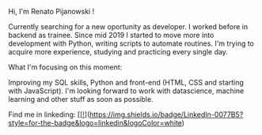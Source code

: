 Hi, I'm Renato Pijanowski !

Currently searching for a new oportunity as developer. I worked before in backend as trainee.
Since mid 2019 I started to move more into development with Python, writing scripts to automate routines. I'm trying to acquire more experience, studying and
practicing every single day.

What I'm focusing on this moment:

Improving my SQL skills, Python and front-end (HTML, CSS and starting with JavaScript). I'm looking forward to work with datascience, machine learning and other
stuff as soon as possible.

Find me in linkeding:
[[[!](https://img.shields.io/badge/LinkedIn-0077B5?style=for-the-badge&logo=linkedin&logoColor=white)](https://img.shields.io/badge/LinkedIn-0077B5?style=for-the-badge&logo=linkedin&logoColor=white)

